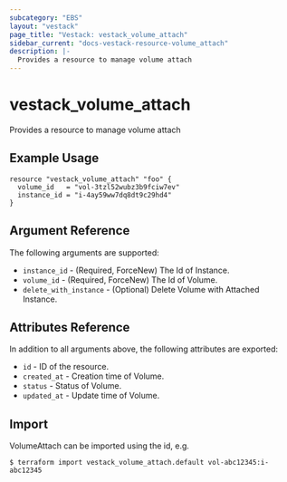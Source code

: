 ```yaml
---
subcategory: "EBS"
layout: "vestack"
page_title: "Vestack: vestack_volume_attach"
sidebar_current: "docs-vestack-resource-volume_attach"
description: |-
  Provides a resource to manage volume attach
---
```

# vestack_volume_attach
Provides a resource to manage volume attach
## Example Usage
```hcl
resource "vestack_volume_attach" "foo" {
  volume_id   = "vol-3tzl52wubz3b9fciw7ev"
  instance_id = "i-4ay59ww7dq8dt9c29hd4"
}
```
## Argument Reference
The following arguments are supported:
* `instance_id` - (Required, ForceNew) The Id of Instance.
* `volume_id` - (Required, ForceNew) The Id of Volume.
* `delete_with_instance` - (Optional) Delete Volume with Attached Instance.

## Attributes Reference
In addition to all arguments above, the following attributes are exported:
* `id` - ID of the resource.
* `created_at` - Creation time of Volume.
* `status` - Status of Volume.
* `updated_at` - Update time of Volume.


## Import
VolumeAttach can be imported using the id, e.g.
```
$ terraform import vestack_volume_attach.default vol-abc12345:i-abc12345
```

